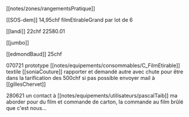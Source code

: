 [[notes/zones/rangementsPratique]]

[[SOS-dem]] 14,95chf  filmEtirableGrand par lot de 6

[[landi]] 22chf 22580.01 

[[jumbo]]

[[edmondBaud]] 25chf 

070721 prototype [[notes/equipements/consommables/C_FilmEtirable]] textile [[soniaCouture]] rapporter et demandé autre avec chute pour être dans la tarification des 500chf si pas possible envoyer mail à [[gillesChervet]]

280621 un contact à [[notes/equipements/utilisateurs/pascalTaib]] ma aborder pour du film et commande de carton, la commande au film brûlé que c'est nous...
